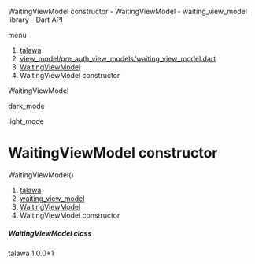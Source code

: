 




WaitingViewModel constructor - WaitingViewModel - waiting\_view\_model library - Dart API







menu

1. [talawa](../../index.html)
2. [view\_model/pre\_auth\_view\_models/waiting\_view\_model.dart](../../view_model_pre_auth_view_models_waiting_view_model/view_model_pre_auth_view_models_waiting_view_model-library.html)
3. [WaitingViewModel](../../view_model_pre_auth_view_models_waiting_view_model/WaitingViewModel-class.html)
4. WaitingViewModel constructor

WaitingViewModel


dark\_mode

light\_mode




# WaitingViewModel constructor


WaitingViewModel()

 


1. [talawa](../../index.html)
2. [waiting\_view\_model](../../view_model_pre_auth_view_models_waiting_view_model/view_model_pre_auth_view_models_waiting_view_model-library.html)
3. [WaitingViewModel](../../view_model_pre_auth_view_models_waiting_view_model/WaitingViewModel-class.html)
4. WaitingViewModel constructor

##### WaitingViewModel class





talawa
1.0.0+1






